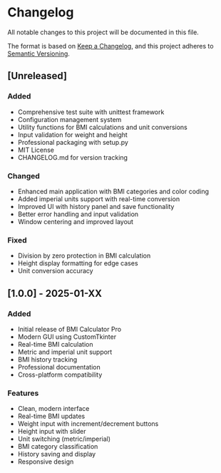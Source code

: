 # Changelog

All notable changes to this project will be documented in this file.

The format is based on [Keep a Changelog](https://keepachangelog.com/en/1.0.0/),
and this project adheres to [Semantic Versioning](https://semver.org/spec/v2.0.0.html).

## [Unreleased]

### Added
- Comprehensive test suite with unittest framework
- Configuration management system
- Utility functions for BMI calculations and unit conversions
- Input validation for weight and height
- Professional packaging with setup.py
- MIT License
- CHANGELOG.md for version tracking

### Changed
- Enhanced main application with BMI categories and color coding
- Added imperial units support with real-time conversion
- Improved UI with history panel and save functionality
- Better error handling and input validation
- Window centering and improved layout

### Fixed
- Division by zero protection in BMI calculation
- Height display formatting for edge cases
- Unit conversion accuracy

## [1.0.0] - 2025-01-XX

### Added
- Initial release of BMI Calculator Pro
- Modern GUI using CustomTkinter
- Real-time BMI calculation
- Metric and imperial unit support
- BMI history tracking
- Professional documentation
- Cross-platform compatibility

### Features
- Clean, modern interface
- Real-time BMI updates
- Weight input with increment/decrement buttons
- Height input with slider
- Unit switching (metric/imperial)
- BMI category classification
- History saving and display
- Responsive design 